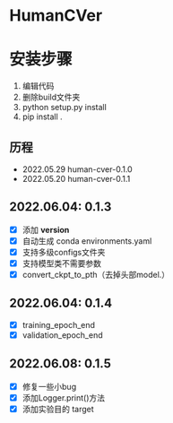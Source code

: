 # HumanCVer

# 安装步骤
1. 编辑代码
2. 删除build文件夹
3. python setup.py install 
4. pip install .

## 历程
* 2022.05.29 human-cver-0.1.0
* 2022.05.20 human-cver-0.1.1

## 2022.06.04: 0.1.3
* [x] 添加 __version__
* [x] 自动生成 conda environments.yaml
* [x] 支持多级configs文件夹
* [x] 支持模型类不需要参数
* [x] convert_ckpt_to_pth（去掉头部model.）

## 2022.06.04: 0.1.4
* [x] training_epoch_end
* [x] validation_epoch_end

## 2022.06.08: 0.1.5
* [x] 修复一些小bug
* [x] 添加Logger.print()方法
* [x] 添加实验目的 target